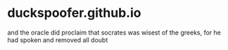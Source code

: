 # duckspoofer.github.io
and the oracle did proclaim that socrates was wisest of the greeks, for he had spoken and removed all doubt
